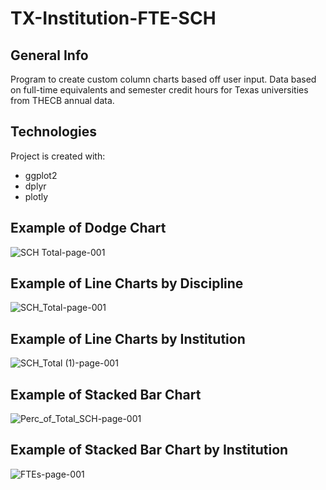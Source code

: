 # TX-Institution-FTE-SCH

## General Info
Program to create custom column charts based off user input. Data based on full-time equivalents and semester credit hours for Texas universities from THECB annual data.

## Technologies
Project is created with: 
* ggplot2
* dplyr
* plotly 

## Example of Dodge Chart
![SCH Total-page-001](https://user-images.githubusercontent.com/49460746/169710854-c8b60b27-2259-487c-8125-a959e905852b.jpg)


## Example of Line Charts by Discipline
![SCH_Total-page-001](https://user-images.githubusercontent.com/49460746/169710927-6c33dcba-7a3e-4d34-aa88-aa39bec29789.jpg)


## Example of Line Charts by Institution
![SCH_Total (1)-page-001](https://user-images.githubusercontent.com/49460746/169710947-062de693-fff7-4d96-b573-591636db51fa.jpg)


## Example of Stacked Bar Chart
![Perc_of_Total_SCH-page-001](https://user-images.githubusercontent.com/49460746/169710972-ad9e62f4-5702-49a1-964d-937927cb2d0d.jpg)


## Example of Stacked Bar Chart by Institution
![FTEs-page-001](https://user-images.githubusercontent.com/49460746/169711002-b1482956-4bf9-4bf3-92b4-af2c8ea820c4.jpg)

